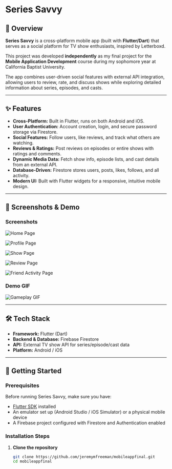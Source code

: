 # Series Savvy  

## 📖 Overview  
**Series Savvy** is a cross-platform mobile app (built with **Flutter/Dart**) that serves as a social platform for TV show enthusiasts, inspired by Letterboxd.  

This project was developed **independently** as my final project for the **Mobile Application Development** course during my sophomore year at California Baptist University.  

The app combines user-driven social features with external API integration, allowing users to review, rate, and discuss shows while exploring detailed information about series, episodes, and casts.  

---

## ✨ Features  
- **Cross-Platform:** Built in Flutter, runs on both Android and iOS.  
- **User Authentication:** Account creation, login, and secure password storage via Firestore.  
- **Social Features:** Follow users, like reviews, and track what others are watching.  
- **Reviews & Ratings:** Post reviews on episodes or entire shows with ratings and comments.  
- **Dynamic Media Data:** Fetch show info, episode lists, and cast details from an external API.  
- **Database-Driven:** Firestore stores users, posts, likes, follows, and all activity.  
- **Modern UI:** Built with Flutter widgets for a responsive, intuitive mobile design.  

---

## 📸 Screenshots & Demo  

### Screenshots  

![Home Page](docs/screenshots/homepage.png)

![Profile Page](docs/screenshots/profilepage.png)

![Show Page](docs/screenshots/showpage.png)

![Review Page](docs/screenshots/reviewpage.png)

![Friend Activity Page](docs/screenshots/friendactivitypage.png)

### Demo GIF  

![Gameplay GIF](docs/screenshots/appdemo.gif)

---

## 🛠 Tech Stack  
- **Framework:** Flutter (Dart)  
- **Backend & Database:** Firebase Firestore  
- **API:** External TV show API for series/episode/cast data  
- **Platform:** Android / iOS  

---

## 🚀 Getting Started  

### Prerequisites  
Before running Series Savvy, make sure you have:  
- [Flutter SDK](https://flutter.dev/docs/get-started/install) installed  
- An emulator set up (Android Studio / iOS Simulator) or a physical mobile device  
- A Firebase project configured with Firestore and Authentication enabled  

### Installation Steps  
1. **Clone the repository**  
   ```bash
   git clone https://github.com/jeremymfreeman/mobileappfinal.git
   cd mobileappfinal
